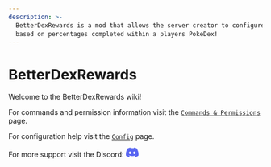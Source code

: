 ```yaml
---
description: >-
  BetterDexRewards is a mod that allows the server creator to configure rewards
  based on percentages completed within a players PokeDex!
---
```


# BetterDexRewards

Welcome to the BetterDexRewards wiki!

For commands and permission information visit the [`Commands & Permissions`](commands-and-permissions.md) page.

For configuration help visit the [`Config`](config.md) page.

For more support visit the Discord: <a href="https://discord.envyware.co.uk"><img src="/img/icon_clyde_blurple_RGB.svg" alt="Discord" width="25"/></a>
